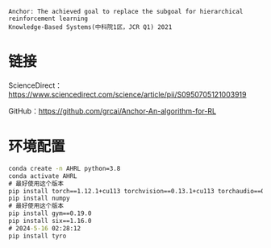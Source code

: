 ```
Anchor: The achieved goal to replace the subgoal for hierarchical reinforcement learning
Knowledge-Based Systems(中科院1区，JCR Q1) 2021
```

# 链接

ScienceDirect：https://www.sciencedirect.com/science/article/pii/S0950705121003919

GitHub：https://github.com/grcai/Anchor-An-algorithm-for-RL

# 环境配置

```cmd
conda create -n AHRL python=3.8
conda activate AHRL
# 最好使用这个版本
pip install torch==1.12.1+cu113 torchvision==0.13.1+cu113 torchaudio==0.12.1 --extra-index-url https://download.pytorch.org/whl/cu113
pip install numpy
# 最好使用这个版本
pip install gym==0.19.0
pip install six==1.16.0
# 2024-5-16 02:28:12
pip install tyro
```

